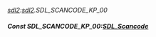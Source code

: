 _[sdl2](../../modules/sdl2/sdl2-module.md):[sdl2](../../modules/sdl2/sdl2-module.md).SDL\_SCANCODE\_KP\_00_
##### Const SDL\_SCANCODE\_KP\_00:[SDL_Scancode](../../modules/sdl2/sdl2-sdl_scancode.md)
